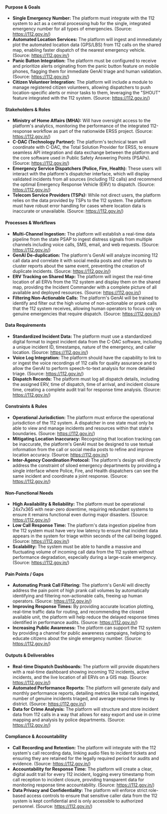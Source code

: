 #### **Purpose & Goals**

- **Single Emergency Number:** The platform must integrate with the 112 system to act as a central processing hub for the single, integrated emergency number for all types of emergencies. (Source: <https://112.gov.in/>)
- **Automated Location Services:** The platform will ingest and immediately plot the automated location data (GPS/LBS) from 112 calls on the shared map, enabling faster dispatch of the nearest emergency vehicle. (Source: <https://112.gov.in/>)
- **Panic Button Integration:** The platform must be configured to receive and prioritize alerts originating from the panic button feature on mobile phones, flagging them for immediate GenAI triage and human validation. (Source: <https://112.gov.in/>)
- **Citizen Volunteer Integration:** The platform will include a module to manage registered citizen volunteers, allowing dispatchers to push location-specific alerts or minor tasks to them, leveraging the "SHOUT" feature integrated with the 112 system. (Source: <https://112.gov.in/>)

#### **Stakeholders & Roles**

- **Ministry of Home Affairs (MHA):** Will have oversight access to the platform's analytics, monitoring the performance of the integrated 112-response workflow as part of the nationwide ERSS project. (Source: <https://112.gov.in/>)
- **C-DAC (Technology Partner):** The platform's technical team will coordinate with C-DAC, the Total Solution Provider for ERSS, to ensure seamless API integration and data exchange between the platform and the core software used in Public Safety Answering Points (PSAPs). (Source: <https://112.gov.in/>)
- **Emergency Service Dispatchers (Police, Fire, Health):** These users will interact with the platform's dispatcher interface, which will display validated incidents from all sources (including 112 calls) and recommend the optimal Emergency Response Vehicle (ERV) to dispatch. (Source: <https://112.gov.in/>)
- **Telecom Service Providers (TSPs):** While not direct users, the platform relies on the data provided by TSPs to the 112 system. The platform must have robust error handling for cases where location data is inaccurate or unavailable. (Source: <https://112.gov.in/>)

#### **Processes & Workflows**

- **Multi-Channel Ingestion:** The platform will establish a real-time data pipeline from the state PSAP to ingest distress signals from multiple channels including voice calls, SMS, email, and web requests. (Source: <https://112.gov.in/>)
- **GenAI De-duplication:** The platform's GenAI will analyze incoming 112 call data and correlate it with social media posts and other inputs to cluster reports about the same event, preventing the creation of duplicate incidents. (Source: <https://112.gov.in/>)
- **ERV Tracking on Shared Map:** The platform will ingest the real-time location of all ERVs from the 112 system and display them on the shared map, providing the Incident Commander with a complete picture of all available and deployed resources. (Source: <https://112.gov.in/>)
- **Filtering Non-Actionable Calls:** The platform's GenAI will be trained to identify and filter out the high volume of non-actionable or prank calls that the 112 system receives, allowing human operators to focus only on genuine emergencies that require dispatch. (Source: <https://112.gov.in/>)

#### **Data Requirements**

- **Standardized Incident Data:** The platform must use a standardized digital format to ingest incident data from the C-DAC software, including a unique incident ID, timestamps, nature of the emergency, and caller location. (Source: <https://112.gov.in/>)
- **Voice Log Integration:** The platform should have the capability to link to or ingest the voice recordings of 112 calls for quality assurance and to allow the GenAI to perform speech-to-text analysis for more detailed triage. (Source: <https://112.gov.in/>)
- **Dispatch Records:** The platform must log all dispatch details, including the assigned ERV, time of dispatch, time of arrival, and incident closure time, creating a complete audit trail for response time analysis. (Source: <https://112.gov.in/>)

#### **Constraints & Rules**

- **Operational Jurisdiction:** The platform must enforce the operational jurisdiction of the 112 system. A dispatcher in one state must only be able to view and manage incidents and resources within that state's boundaries. (Source: <https://112.gov.in/>)
- **Mitigating Location Inaccuracy:** Recognizing that location tracking can be inaccurate, the platform's GenAI must be designed to use textual information from the call or social media posts to refine and improve location accuracy. (Source: <https://112.gov.in/>)
- **Inter-Agency Coordination Protocol:** The platform's design will directly address the constraint of siloed emergency departments by providing a single interface where Police, Fire, and Health dispatchers can see the same incident and coordinate a joint response. (Source: <https://112.gov.in/>)

#### **Non-Functional Needs**

- **High Availability & Reliability:** The platform must be operational 24x7x365 with near-zero downtime, requiring redundant systems to ensure it remains functional even during major disasters. (Source: <https://112.gov.in/>)
- **Low Call Response Time:** The platform's data ingestion pipeline from the 112 system must have very low latency to ensure that incident data appears in the system for triage within seconds of the call being logged. (Source: <https://112.gov.in/>)
- **Scalability:** The system must be able to handle a massive and fluctuating volume of incoming call data from the 112 system without performance degradation, especially during a large-scale emergency. (Source: <https://112.gov.in/>)

#### **Pain Points / Gaps**

- **Automating Prank Call Filtering:** The platform's GenAI will directly address the pain point of high prank call volumes by automatically identifying and filtering non-actionable calls, freeing up human operators. (Source: <https://112.gov.in/>)
- **Improving Response Times:** By providing accurate location plotting, real-time traffic data for routing, and recommending the closest available unit, the platform will help reduce the delayed response times identified in performance audits. (Source: <https://112.gov.in/>)
- **Increasing Public Awareness:** The platform can support the 112 system by providing a channel for public awareness campaigns, helping to educate citizens about the single emergency number. (Source: <https://112.gov.in/>)

#### **Outputs & Deliverables**

- **Real-time Dispatch Dashboards:** The platform will provide dispatchers with a real-time dashboard showing incoming 112 incidents, active incidents, and the live location of all ERVs on a GIS map. (Source: <https://112.gov.in/>)
- **Automated Performance Reports:** The platform will generate daily and monthly performance reports, detailing metrics like total calls ingested, number of genuine incidents triaged, and average response times by district. (Source: <https://112.gov.in/>)
- **Data for Crime Analysis:** The platform will structure and store incident data from 112 calls in a way that allows for easy export and use in crime mapping and analysis by police departments. (Source: <https://112.gov.in/>)

#### **Compliance & Accountability**

- **Call Recording and Retention:** The platform will integrate with the 112 system's call recording data, linking audio files to incident tickets and ensuring they are retained for the legally required period for audits and evidence. (Source: <https://112.gov.in/>)
- **Accountability for Response Time:** The platform will create a clear, digital audit trail for every 112 incident, logging every timestamp from call reception to incident closure, providing transparent data for monitoring response time accountability. (Source: <https://112.gov.in/>)
- **Data Privacy and Confidentiality:** The platform will enforce strict role-based access controls to ensure that sensitive caller data from the 112 system is kept confidential and is only accessible to authorized personnel. (Source: <https://112.gov.in/>)
